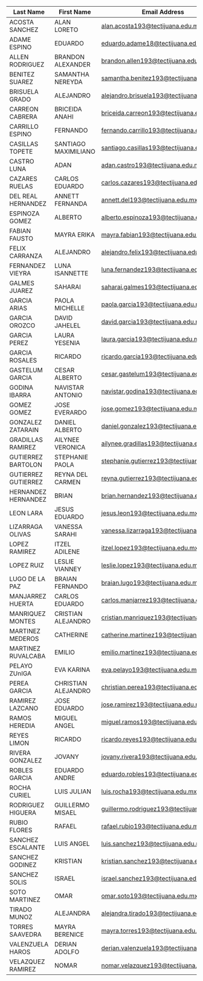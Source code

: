 | Last Name           | First Name           | Email Address                            | Comments |
|---------------------|----------------------|------------------------------------------|----------|
| ACOSTA SANCHEZ      | ALAN LORETO          | alan.acosta193@tectijuana.edu.mx         |          |
| ADAME ESPINO        | EDUARDO              | eduardo.adame18@tectijuana.edu.mx        |          |
| ALLEN RODRIGUEZ     | BRANDON ALEXANDER    | brandon.allen193@tectijuana.edu.mx       |          |
| BENITEZ SUAREZ      | SAMANTHA NEREYDA     | samantha.benitez193@tectijuana.edu.mx    |          |
| BRISUELA GRADO      | ALEJANDRO            | alejandro.brisuela193@tectijuana.edu.mx  |          |
| CARREON CABRERA     | BRICEIDA ANAHI       | briceida.carreon193@tectijuana.edu.mx    |          |
| CARRILLO ESPINO     | FERNANDO             | fernando.carrillo193@tectijuana.edu.mx   |          |
| CASILLAS TOPETE     | SANTIAGO MAXIMILIANO | santiago.casillas193@tectijuana.edu.mx   |          |
| CASTRO LUNA         | ADAN                 | adan.castro193@tectijuana.edu.mx         |          |
| CAZARES RUELAS      | CARLOS EDUARDO       | carlos.cazares193@tectijuana.edu.mx      |          |
| DEL REAL HERNANDEZ  | ANNETT FERNANDA      | annett.del193@tectijuana.edu.mx          |          |
| ESPINOZA GOMEZ      | ALBERTO              | alberto.espinoza193@tectijuana.edu.mx    |          |
| FABIAN FAUSTO       | MAYRA ERIKA          | mayra.fabian193@tectijuana.edu.mx        |          |
| FELIX CARRANZA      | ALEJANDRO            | alejandro.felix193@tectijuana.edu.mx     |          |
| FERNANDEZ VIEYRA    | LUNA ISANNETTE       | luna.fernandez193@tectijuana.edu.mx      |          |
| GALMES JUAREZ       | SAHARAI              | saharai.galmes193@tectijuana.edu.mx      |          |
| GARCIA ARIAS        | PAOLA MICHELLE       | paola.garcia193@tectijuana.edu.mx        |          |
| GARCIA OROZCO       | DAVID JAHELEL        | david.garcia193@tectijuana.edu.mx        |          |
| GARCIA PEREZ        | LAURA YESENIA        | laura.garcia193@tectijuana.edu.mx        |          |
| GARCIA ROSALES      | RICARDO              | ricardo.garcia193@tectijuana.edu.mx      |          |
| GASTELUM GARCIA     | CESAR ALBERTO        | cesar.gastelum193@tectijuana.edu.mx      |          |
| GODINA IBARRA       | NAVISTAR ANTONIO     | navistar.godina193@tectijuana.edu.mx     |          |
| GOMEZ GOMEZ         | JOSE EVERARDO        | jose.gomez193@tectijuana.edu.mx          |          |
| GONZALEZ ZATARAIN   | DANIEL ALBERTO       | daniel.gonzalez193@tectijuana.edu.mx     |          |
| GRADILLAS RAMIREZ   | AILYNEE VERONICA     | ailynee.gradillas193@tectijuana.edu.mx   |          |
| GUTIERREZ BARTOLON  | STEPHANIE PAOLA      | stephanie.gutierrez193@tectijuana.edu.mx |          |
| GUTIERREZ GUTIERREZ | REYNA DEL CARMEN     | reyna.gutierrez193@tectijuana.edu.mx     |          |
| HERNANDEZ HERNANDEZ | BRIAN                | brian.hernandez193@tectijuana.edu.mx     |          |
| LEON LARA           | JESUS EDUARDO        | jesus.leon193@tectijuana.edu.mx          |          |
| LIZARRAGA OLIVAS    | VANESSA SARAHI       | vanessa.lizarraga193@tectijuana.edu.mx   |          |
| LOPEZ RAMIREZ       | ITZEL ADILENE        | itzel.lopez193@tectijuana.edu.mx         |          |
| LOPEZ RUIZ          | LESLIE VIANNEY       | leslie.lopez193@tectijuana.edu.mx        |          |
| LUGO DE LA PAZ      | BRAIAN FERNANDO      | braian.lugo193@tectijuana.edu.mx         |          |
| MANJARREZ HUERTA    | CARLOS EDUARDO       | carlos.manjarrez193@tectijuana.edu.mx    |          |
| MANRIQUEZ MONTES    | CRISTIAN ALEJANDRO   | cristian.manriquez193@tectijuana.edu.mx  |          |
| MARTINEZ MEDEROS    | CATHERINE            | catherine.martinez193@tectijuana.edu.mx  |          |
| MARTINEZ RUVALCABA  | EMILIO               | emilio.martinez193@tectijuana.edu.mx     |          |
| PELAYO ZUnIGA       | EVA KARINA           | eva.pelayo193@tectijuana.edu.mx          |          |
| PEREA GARCIA        | CHRISTIAN ALEJANDRO  | christian.perea193@tectijuana.edu.mx     |          |
| RAMIREZ LAZCANO     | JOSE EDUARDO         | jose.ramirez193@tectijuana.edu.mx        |          |
| RAMOS HEREDIA       | MIGUEL ANGEL         | miguel.ramos193@tectijuana.edu.mx        |          |
| REYES LIMON         | RICARDO              | ricardo.reyes193@tectijuana.edu.mx       |          |
| RIVERA GONZALEZ     | JOVANY               | jovany.rivera193@tectijuana.edu.mx       |          |
| ROBLES GARCIA       | EDUARDO ANDRE        | eduardo.robles193@tectijuana.edu.mx      |          |
| ROCHA CURIEL        | LUIS JULIAN          | luis.rocha193@tectijuana.edu.mx          |          |
| RODRIGUEZ HIGUERA   | GUILLERMO MISAEL     | guillermo.rodriguez193@tectijuana.edu.mx |          |
| RUBIO FLORES        | RAFAEL               | rafael.rubio193@tectijuana.edu.mx        |          |
| SANCHEZ ESCALANTE   | LUIS ANGEL           | luis.sanchez193@tectijuana.edu.mx        |          |
| SANCHEZ GODINEZ     | KRISTIAN             | kristian.sanchez193@tectijuana.edu.mx    |          |
| SANCHEZ SOLIS       | ISRAEL               | israel.sanchez193@tectijuana.edu.mx      |          |
| SOTO MARTINEZ       | OMAR                 | omar.soto193@tectijuana.edu.mx           |          |
| TIRADO MUNOZ        | ALEJANDRA            | alejandra.tirado193@tectijuana.edu.mx    |          |
| TORRES SAAVEDRA     | MAYRA BERENICE       | mayra.torres193@tectijuana.edu.mx        |          |
| VALENZUELA HAROS    | DERIAN ADOLFO        | derian.valenzuela193@tectijuana.edu.mx   |          |
| VELAZQUEZ RAMIREZ   | NOMAR                | nomar.velazquez193@tectijuana.edu.mx     |          |
